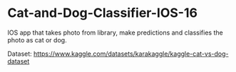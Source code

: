 # Cat-and-Dog-Classifier-IOS-16
IOS app that takes photo from library, make predictions and classifies the photo as cat or dog.

Dataset: https://www.kaggle.com/datasets/karakaggle/kaggle-cat-vs-dog-dataset
